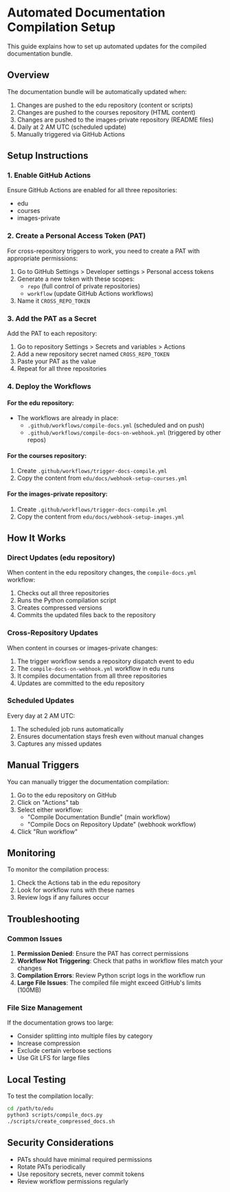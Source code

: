 # Automated Documentation Compilation Setup

This guide explains how to set up automated updates for the compiled documentation bundle.

## Overview

The documentation bundle will be automatically updated when:
1. Changes are pushed to the edu repository (content or scripts)
2. Changes are pushed to the courses repository (HTML content)
3. Changes are pushed to the images-private repository (README files)
4. Daily at 2 AM UTC (scheduled update)
5. Manually triggered via GitHub Actions

## Setup Instructions

### 1. Enable GitHub Actions

Ensure GitHub Actions are enabled for all three repositories:
- edu
- courses  
- images-private

### 2. Create a Personal Access Token (PAT)

For cross-repository triggers to work, you need to create a PAT with appropriate permissions:

1. Go to GitHub Settings > Developer settings > Personal access tokens
2. Generate a new token with these scopes:
   - `repo` (full control of private repositories)
   - `workflow` (update GitHub Actions workflows)
3. Name it `CROSS_REPO_TOKEN`

### 3. Add the PAT as a Secret

Add the PAT to each repository:

1. Go to repository Settings > Secrets and variables > Actions
2. Add a new repository secret named `CROSS_REPO_TOKEN`
3. Paste your PAT as the value
4. Repeat for all three repositories

### 4. Deploy the Workflows

#### For the edu repository:
- The workflows are already in place:
  - `.github/workflows/compile-docs.yml` (scheduled and on push)
  - `.github/workflows/compile-docs-on-webhook.yml` (triggered by other repos)

#### For the courses repository:
1. Create `.github/workflows/trigger-docs-compile.yml`
2. Copy the content from `edu/docs/webhook-setup-courses.yml`

#### For the images-private repository:
1. Create `.github/workflows/trigger-docs-compile.yml`
2. Copy the content from `edu/docs/webhook-setup-images.yml`

## How It Works

### Direct Updates (edu repository)
When content in the edu repository changes, the `compile-docs.yml` workflow:
1. Checks out all three repositories
2. Runs the Python compilation script
3. Creates compressed versions
4. Commits the updated files back to the repository

### Cross-Repository Updates
When content in courses or images-private changes:
1. The trigger workflow sends a repository dispatch event to edu
2. The `compile-docs-on-webhook.yml` workflow in edu runs
3. It compiles documentation from all three repositories
4. Updates are committed to the edu repository

### Scheduled Updates
Every day at 2 AM UTC:
1. The scheduled job runs automatically
2. Ensures documentation stays fresh even without manual changes
3. Captures any missed updates

## Manual Triggers

You can manually trigger the documentation compilation:

1. Go to the edu repository on GitHub
2. Click on "Actions" tab
3. Select either workflow:
   - "Compile Documentation Bundle" (main workflow)
   - "Compile Docs on Repository Update" (webhook workflow)
4. Click "Run workflow"

## Monitoring

To monitor the compilation process:
1. Check the Actions tab in the edu repository
2. Look for workflow runs with these names
3. Review logs if any failures occur

## Troubleshooting

### Common Issues

1. **Permission Denied**: Ensure the PAT has correct permissions
2. **Workflow Not Triggering**: Check that paths in workflow files match your changes
3. **Compilation Errors**: Review Python script logs in the workflow run
4. **Large File Issues**: The compiled file might exceed GitHub's limits (100MB)

### File Size Management

If the documentation grows too large:
- Consider splitting into multiple files by category
- Increase compression
- Exclude certain verbose sections
- Use Git LFS for large files

## Local Testing

To test the compilation locally:

```bash
cd /path/to/edu
python3 scripts/compile_docs.py
./scripts/create_compressed_docs.sh
```

## Security Considerations

- PATs should have minimal required permissions
- Rotate PATs periodically
- Use repository secrets, never commit tokens
- Review workflow permissions regularly